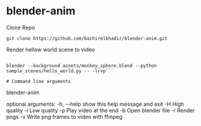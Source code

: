 # blender-anim

Clone Repo
```
git clone https://github.com/bachirelkhadir/blender-anim.git
```


Render hellow world scene to video
```cd blender-anim

blender --background assets/monkey_sphere.blend --python sample_scenes/hello_world.py -- -lrvp```

# Command line arguments

```
blender-anim

optional arguments:
  -h, --help  show this help message and exit
  -H          High quality
  -l          Low quality
  -p          Play video at the end
  -b          Open blender file
  -r          Render pngs
  -v          Write png frames to video with ffmpeg
```
